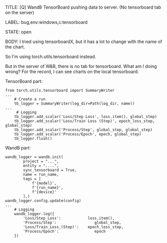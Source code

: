 TITLE:
[Q] WandB TensorBoard pushing data to server. (No tensorboard tab on the server)

LABEL:
bug,env:windows,c:tensorboard

STATE:
open

BODY:
I tried using tensorboardX, but it has a lot to change with the name of the chart.

So I'm using torch.utils.tensorboard instead.

But in the server of W&B, there is no tab for tensorboard. What am I doing wrong? 
For the record, I can see charts on the local tensorboard.

TensorBoard part:
```
from torch.utils.tensorboard import SummaryWriter
...
    # Create a run
    tb_logger = SummaryWriter(log_dir=Path(log_dir, name))
...
     # Logging
    tb_logger.add_scalar('Loss/Step Loss', loss.item(), global_step)
    tb_logger.add_scalar('Loss/Train Loss (Step)', epoch_loss_step, global_step)
    tb_logger.add_scalar('Process/Step', global_step, global_step)
    tb_logger.add_scalar('Process/Epoch', epoch, global_step)
    tb_logger.flush()
```

WandB part:
```
wandb_logger = wandb.init(
        project = "...", 
        entity = "....", 
        sync_tensorboard = True,
        name = run_name, 
        tags = [
            f'{model}', 
            f'{run_name}', 
            f'{device}'
        ],)
wandb_logger.config.update(config)
...
    # Logging
    wandb_logger.log({
        'Loss/Step_Loss':            loss.item(),
        'Process/Step':                 global_step,
        'Loss/Train_Loss_(Step)':    epoch_loss_step,
        'Process/Epoch':                epoch
    })
```

